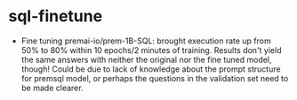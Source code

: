 # sql-finetune
- Fine tuning premai-io/prem-1B-SQL: brought execution rate up from 50% to 80% within 10 epochs/2 minutes of training.  Results don't yield the same answers with neither the original nor the fine tuned model, though!  Could be due to lack of knowledge about the prompt structure for premsql model, or perhaps the questions in the validation set need to be made clearer.
